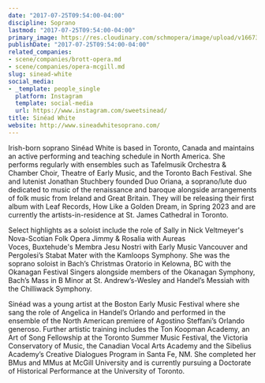 ```yaml
---
date: "2017-07-25T09:54:00-04:00"
discipline: Soprano
lastmod: "2017-07-25T09:54:00-04:00"
primary_image: https://res.cloudinary.com/schmopera/image/upload/v1667354143/media/2022/11/Sinead_White_Headshot_un1qxg.jpg
publishDate: "2017-07-25T09:54:00-04:00"
related_companies:
- scene/companies/brott-opera.md
- scene/companies/opera-mcgill.md
slug: sinead-white
social_media:
- _template: people_single
  platform: Instagram
  template: social-media
  url: https://www.instagram.com/sweetsinead/
title: Sinéad White
website: http://www.sineadwhitesoprano.com/
---
```

Irish-born soprano Sinéad White is based in Toronto, Canada and maintains an active performing and teaching schedule in North America. She performs regularly with ensembles such as Tafelmusik Orchestra & Chamber Choir, Theatre of Early Music, and the Toronto Bach Festival. She and lutenist Jonathan Stuchbery founded Duo Oriana, a soprano/lute duo dedicated to music of the renaissance and baroque alongside arrangements of folk music from Ireland and Great Britain. They will be releasing their first album with Leaf Records, How Like a Golden Dream, in Spring 2023 and are currently the artists-in-residence at St. James Cathedral in Toronto.

Select highlights as a soloist include the role of Sally in Nick Veltmeyer's Nova-Scotian Folk Opera Jimmy & Rosalia with Aureas Voces, Buxtehude's Membra Jesu Nostri with Early Music Vancouver and Pergolesi’s Stabat Mater with the Kamloops Symphony. She was the soprano soloist in Bach’s Christmas Oratorio in Kelowna, BC with the Okanagan Festival Singers alongside members of the Okanagan Symphony, Bach’s Mass in B Minor at St. Andrew’s-Wesley ​and Handel’s Messiah with the Chilliwack Symphony. 

Sinéad was a young artist at the Boston Early Music Festival where she sang the role of Angelica in Handel’s Orlando and performed in the ensemble of the North American premiere of Agostino Steffani’s Orlando generoso. Further artistic training includes the Ton Koopman Academy, an Art of Song Fellowship at the Toronto Summer Music Festival, the Victoria Conservatory of Music, the Canadian Vocal Arts Academy and the Sibelius Academy’s Creative Dialogues Program in Santa Fe, NM. She completed her BMus and MMus at McGill University and is currently pursuing a Doctorate of Historical Performance at the University of Toronto.